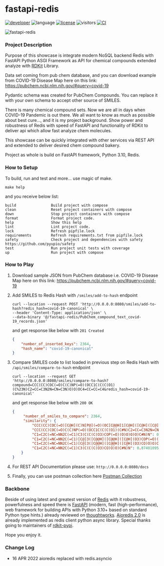 # fastapi-redis


[![developer](https://img.shields.io/badge/Dev-grillazz-green?style)](https://github.com/grillazz)
![language](https://img.shields.io/badge/language-python-blue?style)
[![license](https://img.shields.io/github/license/grillazz/fastapi-redis)](https://github.com/grillazz/fastapi-redis/blob/main/LICENSE)
![visitors](https://visitor-badge.laobi.icu/badge?page_id=grillazz.fastapi-redis")
[![CI](https://img.shields.io/github/workflow/status/grillazz/fastapi-redis/Unit%20Tests/develop)](https://github.com/grillazz/fastapi-redis/actions/workflows/build-and-test.yml?query=event%3Apull_request+branch%3Adevelop)

![fastapi-redis](/static/mols.jpg)

### Project Description
Purpose of this showcase is integrate modern NoSQL backend Redis with FastAPI Python ASGI Framework
as API for chemical compounds extended analyze with [RDKit](https://github.com/rdkit/rdkit) Library.

Data set coming from pub chem database, and you can download example from COVID-19 Disease Map here on this link: https://pubchem.ncbi.nlm.nih.gov/#query=covid-19

Pydantic schema was created for PubChem Compounds. You can replace it with your own schema to accept other source of SMILES.

There is many chemical compound sets. Now we are all in days when COVID-19 Pandemic is out there.
We all want to know as much as possible about best cure..., and it is my project background.
Show power and robustness of Redis with speed of FastAPI and functionality of RDKit to deliver api 
which allow fast analyze chem molecules.

This showcase can be quickly integrated with other services via REST API and extended to deliver desired chem compound bakery.

Project as whole is build on FastAPI framework, Python 3.10, Redis.


### How to Setup
To build, run and test and more... use magic of make.
```shell
make help
```
and you receive below list:
```text
build                Build project with compose
clean                Reset project containers with compose
down                 Stop project containers with compose
format               Format project code.
help                 Show this help
lint                 Lint project code.
lock                 Refresh pipfile.lock
requirements         Refresh requirements.txt from pipfile.lock
safety               Check project and dependencies with safety https://github.com/pyupio/safety
test                 Run project unit tests with coverage
up                   Run project with compose
```
### How to Play
1. Download sample JSON from PubChem database i.e. COVID-19 Disease Map here on this link:
   https://pubchem.ncbi.nlm.nih.gov/#query=covid-19
   
2. Add SMILES to Redis Hash with `/smiles/add-to-hash` endpoint
    ```shell
    curl --location --request POST 'http://0.0.0.0:8080/smiles/add-to-hash?redis_hash=covid-19-canonical' \
    --header 'Content-Type: application/json' \
    --data-binary '@/fastapi-redis/PubChem_compound_text_covid-19_records.json'
    ```
    and get response like below with `201 Created`
    ```json
    {
        "number_of_inserted_keys": 2364,
        "hash_name": "covid-19-canonical"
    }
    ```
3. Compare SMILES code to list loaded in previous step on Redis Hash with `/api/smiles/compare-to-hash` endpoint
    ```shell
    curl --location --request GET 
   'http://0.0.0.0:8080/smiles/compare-to-hash?compound=CCC(CC)COC(=O)C(C)NP(=O)(OCC1C(C(C(O1)(C%23N)C2=CC=C3N2N=CN=C3N)O)O)OC4=CC=CC=C4&redis_hash=covid-19-canonical'
   ```
   and get response like below with `200 OK`
   ```json
   {
        "number_of_smiles_to_compare": 2364,
        "similarity": {
            "CCC(CC)COC(=O)[C@H](C)N[P@](=O)(OC[C@@H]1[C@H]([C@H]([C@](O1)(C#N)C2=CC=C3N2N=CN=C3N)O)O)OC4=CC=CC=C4": 1.0,
            "CCC(CC)COC(=O)C(C)NP(=O)(OCC1C(C(C(O1)(C#N)C2=CC=C3N2N=CN=C3N)O)O)OC4=CC=CC=C4": 1.0,
            "C1=C2C(=NC=NN2C(=C1)C3(C(C(C(O3)COP(=O)(O)O)O)O)C#N)N": 0.8964264082374318,
            "C1=C2C(=NC=NN2C(=C1)[C@]3([C@@H]([C@@H]([C@H](O3)COP(=O)(O)O)O)O)C#N)N": 0.8964264082374318,
            "C1=C2C(=NC=NN2C(=C1)[C@]3([C@@H]([C@@H]([C@H](O3)CO)O)O)C#N)N": 0.8740109555690809,
            "C1=C2C(=NC=NN2C(=C1)C3(C(C(C(O3)CO)O)O)C#N)N": 0.8740109555690809
       }
   }
   ```
4. For REST API Documentation please use: `http://0.0.0.0:8080/docs`
    
5. Finally, you can use postman collection here [Postman Collection](https://github.com/grillazz/fastapi-redis/blob/main/postman/fastapi-redis.postman_collection.json)

### Backbone
Beside of using latest and greatest version of [Redis](https://redis.io/) with it robustness, powerfulness and speed
there is [FastAPI](https://fastapi.tiangolo.com/) (modern, fast (high-performance), 
web framework for building APIs with Python 3.10+ based on standard Python type hints.) already reviewed
on [thoughtworks](https://www.thoughtworks.com/radar/languages-and-frameworks?blipid=202104087).
[Aioredis 2.0](https://aioredis.readthedocs.io/en/latest/) is already implemented as redis client python async library.
Special thanks going to maintainers of [rdkit-pypi](https://github.com/kuelumbus/rdkit-pypi).

Hope you enjoy it.

### Change Log
- 16 APR 2022 aioredis replaced with redis.asyncio